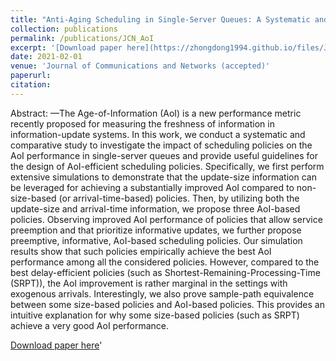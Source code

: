 ```yaml
---
title: "Anti-Aging Scheduling in Single-Server Queues: A Systematic and Comparative Study"
collection: publications
permalink: /publications/JCN_AoI
excerpt: '[Download paper here](https://zhongdong1994.github.io/files/JCN_AoI.pdf)'
date: 2021-02-01
venue: 'Journal of Communications and Networks (accepted)'
paperurl: 
citation:
---
```

Abstract: —The Age-of-Information (AoI) is a new performance metric recently proposed for measuring the freshness of information in information-update systems. In this work, we conduct a systematic and comparative study to investigate the impact of scheduling policies on the AoI performance in single-server queues and provide useful guidelines for the design of AoI-efficient scheduling policies. Specifically, we first perform extensive simulations to demonstrate that the update-size information can be leveraged for achieving
a substantially improved AoI compared to non-size-based (or arrival-time-based) policies. Then, by utilizing both the update-size and arrival-time information, we propose three AoI-based policies. Observing improved AoI performance of policies that allow service preemption and that prioritize informative updates, we further propose preemptive, informative, AoI-based scheduling policies. Our simulation results show that such policies empirically achieve the best AoI performance among all the considered policies. However, compared to the best delay-efficient policies (such as Shortest-Remaining-Processing-Time (SRPT)), the AoI improvement is rather marginal in the settings with exogenous arrivals. Interestingly, we also prove sample-path equivalence between some size-based policies and AoI-based policies. This provides an intuitive explanation for why some size-based policies (such as SRPT) achieve a very good AoI performance. 

[Download paper here](https://zhongdong1994.github.io/files/JCN_AoI.pdf)'

